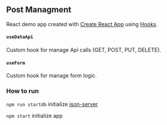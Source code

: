 ## Post Managment

React demo app created with [Create React App](https://facebook.github.io/create-react-app/docs/getting-started) using [Hooks](https://facebook.github.io/docs/hooks-intro).

#### `useDataApi`

Custom hook for manage Api calls (GET, POST, PUT, DELETE).

#### `useForm`

Custom hook for manage form logic.

### How to run

`npm run startdb` initialize [json-server](https://github.com/typicode/json-server)

`npm start` initialize app
